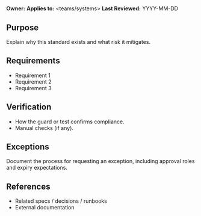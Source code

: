 # <Standard Title>

**Owner:** <role>
**Applies to:** <teams/systems>
**Last Reviewed:** YYYY-MM-DD

## Purpose
Explain why this standard exists and what risk it mitigates.

## Requirements
- Requirement 1
- Requirement 2
- Requirement 3

## Verification
- How the guard or test confirms compliance.
- Manual checks (if any).

## Exceptions
Document the process for requesting an exception, including approval roles and
expiry expectations.

## References
- Related specs / decisions / runbooks
- External documentation
